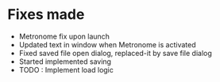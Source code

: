 # Fixes made

- Metronome fix upon launch
- Updated text in window when Metronome is activated
- Fixed saved file open dialog, replaced-it by save file dialog
- Started implemented saving
- TODO : Implement load logic